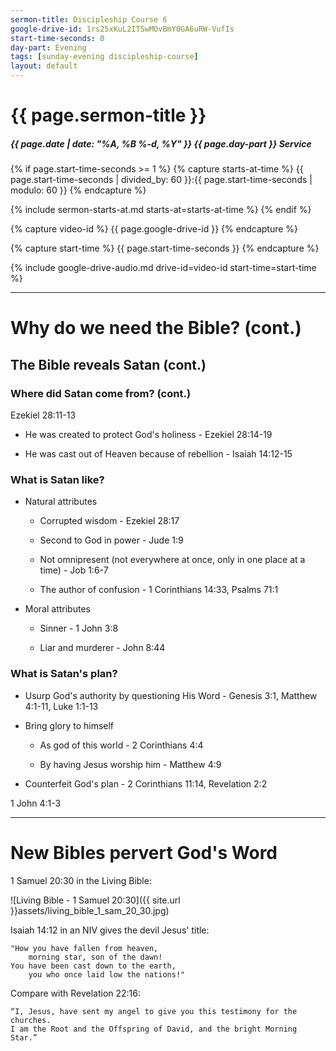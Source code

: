 ```yaml
---
sermon-title: Discipleship Course 6
google-drive-id: 1rs25xKuL2ITSwMOvBmY0GA6uRW-VufIs
start-time-seconds: 0
day-part: Evening
tags: [sunday-evening discipleship-course]
layout: default
---
```


# {{ page.sermon-title }}

##### {{ page.date | date: "%A, %B %-d, %Y" }} {{ page.day-part }} Service

{% if page.start-time-seconds >= 1 %}
{% capture starts-at-time %}
{{ page.start-time-seconds | divided_by: 60 }}:{{ page.start-time-seconds | modulo: 60 }}
{% endcapture %}

{% include sermon-starts-at.md starts-at=starts-at-time %}
{% endif %}

{% capture video-id %}
{{ page.google-drive-id }}
{% endcapture %}

{% capture start-time %}
{{ page.start-time-seconds }}
{% endcapture %}

{% include google-drive-audio.md drive-id=video-id start-time=start-time %}

***

# Why do we need the Bible? (cont.)

## The Bible reveals Satan (cont.)

### Where did Satan come from? (cont.)

Ezekiel 28:11-13

- He was created to protect God's holiness - Ezekiel 28:14-19

- He was cast out of Heaven because of rebellion - Isaiah 14:12-15

### What is Satan like?

- Natural attributes

    - Corrupted wisdom - Ezekiel 28:17

    - Second to God in power - Jude 1:9

    - Not omnipresent (not everywhere at once, only in one place at a time) - Job 1:6-7

    - The author of confusion - 1 Corinthians 14:33, Psalms 71:1

- Moral attributes

    - Sinner - 1 John 3:8

    - Liar and murderer - John 8:44

### What is Satan's plan?

- Usurp God's authority by questioning His Word - Genesis 3:1, Matthew 4:1-11, Luke 1:1-13

- Bring glory to himself

    - As god of this world - 2 Corinthians 4:4

    - By having Jesus worship him - Matthew 4:9

- Counterfeit God's plan - 2 Corinthians 11:14, Revelation 2:2

1 John 4:1-3

***

# New Bibles pervert God's Word

1 Samuel 20:30 in the Living Bible:

![Living Bible - 1 Samuel 20:30]({{ site.url }}assets/living_bible_1_sam_20_30.jpg)

Isaiah 14:12 in an NIV gives the devil Jesus' title:

    "How you have fallen from heaven,
        morning star, son of the dawn!
    You have been cast down to the earth,
        you who once laid low the nations!"

Compare with Revelation 22:16:

    “I, Jesus, have sent my angel to give you this testimony for the churches.
    I am the Root and the Offspring of David, and the bright Morning Star.”
